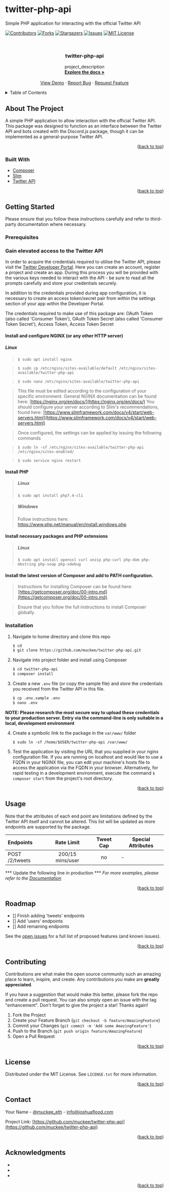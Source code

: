 # twitter-php-api
Simple PHP application for interacting with the official Twitter API

<div id="top"></div>

<!-- PROJECT SHIELDS -->
[![Contributors][contributors-shield]][contributors-url]
[![Forks][forks-shield]][forks-url]
[![Stargazers][stars-shield]][stars-url]
[![Issues][issues-shield]][issues-url]
[![MIT License][license-shield]][license-url]

<!-- PROJECT LOGO -->
<br />
<div align="center">

  <h3 align="center">twitter-php-api</h3>

  <p align="center">
    project_description
    <br />
    <a href="https://github.com/muckee/twitter-php-api"><strong>Explore the docs »</strong></a>
    <br />
    <br />
    <a href="https://github.com/muckee/twitter-php-api">View Demo</a>
    ·
    <a href="https://github.com/muckee/twitter-php-api/issues">Report Bug</a>
    ·
    <a href="https://github.com/muckee/twitter-php-api/issues">Request Feature</a>
  </p>
</div>

<!-- TABLE OF CONTENTS -->
<details>
  <summary>Table of Contents</summary>
  <ol>
    <li>
      <a href="#about-the-project">About The Project</a>
      <ul>
        <li><a href="#built-with">Built With</a></li>
      </ul>
    </li>
    <li>
      <a href="#getting-started">Getting Started</a>
      <ul>
        <li><a href="#prerequisites">Prerequisites</a></li>
        <li><a href="#installation">Installation</a></li>
      </ul>
    </li>
    <li><a href="#usage">Usage</a></li>
    <li><a href="#roadmap">Roadmap</a></li>
    <li><a href="#contributing">Contributing</a></li>
    <li><a href="#license">License</a></li>
    <li><a href="#contact">Contact</a></li>
    <li><a href="#acknowledgments">Acknowledgments</a></li>
  </ol>
</details>



<!-- ABOUT THE PROJECT -->
## About The Project

A simple PHP application to allow interaction with the official Twitter API. This package was designed to function as an interface between the Twitter API and bots created with the Discord.js package, though it can be implemented as a general-purpose Twitter API.

<p align="right">(<a href="#top">back to top</a>)</p>



### Built With

* [Composer](https://getcomposer.org/)
* [Slim](https://www.slimframework.com/)
* [Twitter API](https://developer.twitter.com/)

<p align="right">(<a href="#top">back to top</a>)</p>



<!-- GETTING STARTED -->
## Getting Started

Please ensure that you follow these instructions carefully and refer to third-party documentation where necessary.

### Prerequisites

### Gain elevated access to the Twitter API
In order to acquire the credentials required to utilise the Twitter API, please visit the [Twitter Developer Portal](https://developer.twitter.com/). Here you can create an account, register a project and create an app. During this process you will be provided with the various keys needed to interact with the API - be sure to read all the prompts carefully and store your credentials securely.

In addition to the credentials provided during app configuration, it is necessary to create an access token/secret pair from within the settings section of your app within the Developer Portal.

The credentials required to make use of this package are: OAuth Token (also called 'Consumer Token'), OAuth Token Secret (also called 'Consumer Token Secret'), Access Token, Access Token Secret

#### Install and configure NGINX (or any other HTTP server)
##### Linux
>`$ sudo apt install nginx`

>`$ sudo cp /etc/nginx/sites-available/default /etc/nginx/sites-available/twitter-php-api`

>`$ sudo nano /etc/nginx/sites-available/twitter-php-api`

>This file must be edited according to the configuration of your specific environment.
>General NGINX documentation can be found here: [https://nginx.org/en/docs/](https://nginx.org/en/docs/)
>You should configure your server according to Slim's recommendations, found here: [https://www.slimframework.com/docs/v4/start/web-servers.html](https://www.slimframework.com/docs/v4/start/web-servers.html)

>Once configured, the settings can be applied by issuing the following commands

>`$ sudo ln -sf /etc/nginx/sites-available/twitter-php-api /etc/nginx/sites-enabled/`

>`$ sudo service nginx restart`

#### Install PHP
>##### Linux
>`$ sudo apt install php7.4-cli`

>##### Windows
>Follow instructions here: https://www.php.net/manual/en/install.windows.php

#### Install necessary packages and PHP extensions
>##### Linux
>`$ sudo apt install openssl curl unzip php-curl php-dom php-mbstring php-soap php-xdebug`

#### Install the latest version of Composer and add to PATH configuration.
>Instructions for installing Composer can be found here: [https://getcomposer.org/doc/00-intro.md](https://getcomposer.org/doc/00-intro.md).

>Ensure that you follow the full instructions to install Composer globally.

### Installation

1. Navigate to home directory and clone this repo
   ```sh
   $ cd
   $ git clone https://github.com/muckee/twitter-php-api.git
   ```
2. Navigate into project folder and install using Composer
   ```sh
   $ cd twitter-php-api
   $ composer install
   ```
3. Create a new `.env` file (or copy the sample file) and store the credentials you received from the Twitter API in this file.
   ```sh
   $ cp .env.sample .env
   $ nano .env
   ```
**NOTE: Please research the most secure way to upload these credentials to your production server. Entry via the command-line is only suitable in a local, development environment**

4. Create a symbolic link to the package in the `var/www/` folder
   ```
   $ sudo ln -sf /home/$USER/twitter-php-api /var/www/
   ```

5. Test the application by visiting the URL that you supplied in your nginx configuration file. If you are running on localhost and would like to use a FQDN in your NGINX file, you can edit your machine's hosts file to access the application via the FQDN in your browser. Alternatively, for rapid testing in a development environment, execute the command `$ composer start` from the project's root directory.

<p align="right">(<a href="#top">back to top</a>)</p>



<!-- USAGE EXAMPLES -->
## Usage
Note that the attributes of each end point are limitations defined by the Twitter API itself and cannot be altered. This list will be updated as more endpoints are supported by the package.

| Endpoints      |  Rate Limit      | Tweet Cap | Special Attributes |
|:---------------|:----------------:|:---------:|--------------------|
| POST /2/tweets | 200/15 mins/user | no        |-                   |

*** Update the following line in production
*** _For more examples, please refer to the [Documentation](https://example.com)_

<p align="right">(<a href="#top">back to top</a>)</p>



<!-- ROADMAP -->
## Roadmap

- [] Finish adding 'tweets' endpoints
- [] Add 'users' endpoints
- [] Add remaining endpoints

See the [open issues](https://github.com/muckee/twitter-php-api/issues) for a full list of proposed features (and known issues).

<p align="right">(<a href="#top">back to top</a>)</p>



<!-- CONTRIBUTING -->
## Contributing

Contributions are what make the open source community such an amazing place to learn, inspire, and create. Any contributions you make are **greatly appreciated**.

If you have a suggestion that would make this better, please fork the repo and create a pull request. You can also simply open an issue with the tag "enhancement".
Don't forget to give the project a star! Thanks again!

1. Fork the Project
2. Create your Feature Branch (`git checkout -b feature/AmazingFeature`)
3. Commit your Changes (`git commit -m 'Add some AmazingFeature'`)
4. Push to the Branch (`git push origin feature/AmazingFeature`)
5. Open a Pull Request

<p align="right">(<a href="#top">back to top</a>)</p>



<!-- LICENSE -->
## License

Distributed under the MIT License. See `LICENSE.txt` for more information.

<p align="right">(<a href="#top">back to top</a>)</p>



<!-- CONTACT -->
## Contact

Your Name - [@muckee_eth](https://twitter.com/muckee_eth) - info@joshuaflood.com

Project Link: [https://github.com/muckee/twitter-php-api](https://github.com/muckee/twitter-php-api)

<p align="right">(<a href="#top">back to top</a>)</p>



<!-- ACKNOWLEDGMENTS -->
## Acknowledgments

* []()
* []()
* []()

<p align="right">(<a href="#top">back to top</a>)</p>



<!-- MARKDOWN LINKS & IMAGES -->
<!-- https://www.markdownguide.org/basic-syntax/#reference-style-links -->
[contributors-shield]: https://img.shields.io/github/contributors/muckee/twitter-php-api.svg?style=for-the-badge
[contributors-url]: https://github.com/muckee/twitter-php-api/graphs/contributors
[forks-shield]: https://img.shields.io/github/forks/muckee/twitter-php-api.svg?style=for-the-badge
[forks-url]: https://github.com/muckee/twitter-php-api/network/members
[stars-shield]: https://img.shields.io/github/stars/muckee/twitter-php-api.svg?style=for-the-badge
[stars-url]: https://github.com/muckee/twitter-php-api/stargazers
[issues-shield]: https://img.shields.io/github/issues/muckee/twitter-php-api.svg?style=for-the-badge
[issues-url]: https://github.com/muckee/twitter-php-api/issues
[license-shield]: https://img.shields.io/github/license/muckee/twitter-php-api.svg?style=for-the-badge
[license-url]: https://github.com/muckee/twitter-php-api/blob/master/LICENSE.txt
[product-screenshot]: images/screenshot.png
